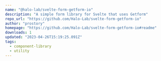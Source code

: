 ```yaml
---
name: "@halo-lab/svelte-form-getform-io"
description: "A simple form library for Svelte that uses Getform"
repo_url: "https://github.com/Halo-Lab/svelte-form-getform-io"
author: "prostory"
homepage: "https://github.com/Halo-Lab/svelte-form-getform-io#readme"
downloads: 1
updated: "2023-04-26T15:19:25.091Z"
tags: 
  - component-library
  - utility
---
```


